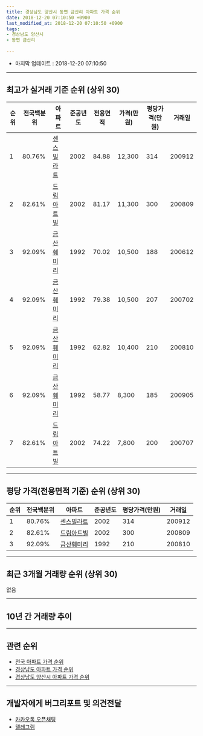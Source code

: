 ```yaml
---
title: 경상남도 양산시 동면 금산리 아파트 가격 순위
date: 2018-12-20 07:10:50 +0900
last_modified_at: 2018-12-20 07:10:50 +0900
tags:
- 경상남도 양산시
- 동면 금산리

---
```


* 마지막 업데이트 : 2018-12-20 07:10:50

---

## 최고가 실거래 기준 순위 (상위 30)


|순위|전국백분위|아파트|준공년도|전용면적|가격(만원)|평당가격(만원)|거래일|
|---|---|---|---|---|---|---|---|
|1|80.76%|[센스빌라트](https://search.naver.com/search.naver?query=%EA%B2%BD%EC%83%81%EB%82%A8%EB%8F%84+%EC%96%91%EC%82%B0%EC%8B%9C+%EB%8F%99%EB%A9%B4+%EA%B8%88%EC%82%B0%EB%A6%AC+%EC%84%BC%EC%8A%A4%EB%B9%8C%EB%9D%BC%ED%8A%B8)|2002|84.88|12,300|314|200912|
|2|82.61%|[드림아트빌](https://search.naver.com/search.naver?query=%EA%B2%BD%EC%83%81%EB%82%A8%EB%8F%84+%EC%96%91%EC%82%B0%EC%8B%9C+%EB%8F%99%EB%A9%B4+%EA%B8%88%EC%82%B0%EB%A6%AC+%EB%93%9C%EB%A6%BC%EC%95%84%ED%8A%B8%EB%B9%8C)|2002|81.17|11,300|300|200809|
|3|92.09%|[금산훼미리](https://search.naver.com/search.naver?query=%EA%B2%BD%EC%83%81%EB%82%A8%EB%8F%84+%EC%96%91%EC%82%B0%EC%8B%9C+%EB%8F%99%EB%A9%B4+%EA%B8%88%EC%82%B0%EB%A6%AC+%EA%B8%88%EC%82%B0%ED%9B%BC%EB%AF%B8%EB%A6%AC)|1992|70.02|10,500|188|200612|
|4|92.09%|[금산훼미리](https://search.naver.com/search.naver?query=%EA%B2%BD%EC%83%81%EB%82%A8%EB%8F%84+%EC%96%91%EC%82%B0%EC%8B%9C+%EB%8F%99%EB%A9%B4+%EA%B8%88%EC%82%B0%EB%A6%AC+%EA%B8%88%EC%82%B0%ED%9B%BC%EB%AF%B8%EB%A6%AC)|1992|79.38|10,500|207|200702|
|5|92.09%|[금산훼미리](https://search.naver.com/search.naver?query=%EA%B2%BD%EC%83%81%EB%82%A8%EB%8F%84+%EC%96%91%EC%82%B0%EC%8B%9C+%EB%8F%99%EB%A9%B4+%EA%B8%88%EC%82%B0%EB%A6%AC+%EA%B8%88%EC%82%B0%ED%9B%BC%EB%AF%B8%EB%A6%AC)|1992|62.82|10,400|210|200810|
|6|92.09%|[금산훼미리](https://search.naver.com/search.naver?query=%EA%B2%BD%EC%83%81%EB%82%A8%EB%8F%84+%EC%96%91%EC%82%B0%EC%8B%9C+%EB%8F%99%EB%A9%B4+%EA%B8%88%EC%82%B0%EB%A6%AC+%EA%B8%88%EC%82%B0%ED%9B%BC%EB%AF%B8%EB%A6%AC)|1992|58.77|8,300|185|200905|
|7|82.61%|[드림아트빌](https://search.naver.com/search.naver?query=%EA%B2%BD%EC%83%81%EB%82%A8%EB%8F%84+%EC%96%91%EC%82%B0%EC%8B%9C+%EB%8F%99%EB%A9%B4+%EA%B8%88%EC%82%B0%EB%A6%AC+%EB%93%9C%EB%A6%BC%EC%95%84%ED%8A%B8%EB%B9%8C)|2002|74.22|7,800|200|200707|


---

## 평당 가격(전용면적 기준) 순위 (상위 30)


|순위|전국백분위|아파트|준공년도|평당가격(만원)|거래일|
|---|---|---|---|---|---|
|1|80.76%|[센스빌라트](https://search.naver.com/search.naver?query=%EA%B2%BD%EC%83%81%EB%82%A8%EB%8F%84+%EC%96%91%EC%82%B0%EC%8B%9C+%EB%8F%99%EB%A9%B4+%EA%B8%88%EC%82%B0%EB%A6%AC+%EC%84%BC%EC%8A%A4%EB%B9%8C%EB%9D%BC%ED%8A%B8)|2002|314|200912|
|2|82.61%|[드림아트빌](https://search.naver.com/search.naver?query=%EA%B2%BD%EC%83%81%EB%82%A8%EB%8F%84+%EC%96%91%EC%82%B0%EC%8B%9C+%EB%8F%99%EB%A9%B4+%EA%B8%88%EC%82%B0%EB%A6%AC+%EB%93%9C%EB%A6%BC%EC%95%84%ED%8A%B8%EB%B9%8C)|2002|300|200809|
|3|92.09%|[금산훼미리](https://search.naver.com/search.naver?query=%EA%B2%BD%EC%83%81%EB%82%A8%EB%8F%84+%EC%96%91%EC%82%B0%EC%8B%9C+%EB%8F%99%EB%A9%B4+%EA%B8%88%EC%82%B0%EB%A6%AC+%EA%B8%88%EC%82%B0%ED%9B%BC%EB%AF%B8%EB%A6%AC)|1992|210|200810|


---

## 최근 3개월 거래량 순위 (상위 30)

없음

---

## 10년 간 거래량 추이


<div style="width:100%;">
    <canvas id="deal_progress" height="250"></canvas>
</div>

<script>
new Chart(document.getElementById("deal_progress"), {
    type: 'line',
    data: {
        labels: ['200812','200901','200902','200903','200904','200905','200906','200907','200908','200909','200910','200911','200912','201001','201002','201003','201004','201005','201006','201007','201008','201009','201010','201011','201012','201101','201102','201103','201104','201105','201106','201107','201108','201109','201110','201111','201112','201201','201202','201203','201204','201205','201206','201207','201208','201209','201210','201211','201212','201301','201302','201303','201304','201305','201306','201307','201308','201309','201310','201311','201312','201401','201402','201403','201404','201405','201406','201407','201408','201409','201410','201411','201412','201501','201502','201503','201504','201505','201506','201507','201508','201509','201510','201511','201512','201601','201602','201603','201604','201605','201606','201607','201608','201609','201610','201611','201612','201701','201702','201703','201704','201705','201706','201707','201708','201709','201710','201711','201712','201801','201802','201803','201804','201805','201806','201807','201808','201809','201810','201811','201812'],
        datasets: [{
            label: '실거래 수',
            pointRadius: 1,
            data: [0, 0, 0, 1, 2, 1, 0, 0, 0, 1, 1, 0, 1, 2, 1, 6, 0, 1, 0, 0, 0, 0, 0, 1, 1, 0, 1, 1, 4, 2, 3, 1, 1, 3, 0, 2, 1, 1, 0, 1, 1, 2, 1, 1, 0, 0, 1, 0, 2, 0, 0, 0, 1, 2, 0, 0, 0, 0, 2, 1, 0, 0, 1, 2, 0, 1, 0, 2, 1, 0, 1, 2, 0, 0, 0, 1, 1, 1, 1, 1, 0, 1, 1, 1, 1, 2, 3, 3, 2, 1, 0, 0, 0, 0, 0, 0, 1, 0, 0, 1, 1, 1, 3, 1, 2, 1, 0, 1, 0, 1, 0, 0, 2, 0, 1, 0, 0, 0, 0, 0, 0],
            borderColor: "rgba(255, 201, 14, 1)",
            backgroundColor: "rgba(255, 201, 14, 0.5)",
            fill: true,
        }]
    },
    options: {
        responsive: true,
        title: {
            display: true,
            text: '10년간 거래량 추이'
        },
        tooltips: {
            mode: 'index',
            intersect: false,
        },
        hover: {
            mode: 'nearest',
            intersect: true
        },
        scales: {
            xAxes: [{
                display: true,
                scaleLabel: {
                    display: true,
                    labelString: '년/월'
                }
            }],
            yAxes: [{
                display: true,
                ticks: {
                    suggestedMin: 0,
                },
                scaleLabel: {
                    display: true,
                    labelString: '실거래 수'
                }
            }]
        }
    }
});

</script>


---

## 관련 순위

- [전국 아파트 가격 순위](https://inasie.github.io/apt-ranking/전국)
- [경상남도 아파트 가격 순위](https://inasie.github.io/apt-ranking/경상남도)
- [경상남도 양산시 아파트 가격 순위](https://inasie.github.io/apt-ranking/경상남도-양산시)


---

## 개발자에게 버그리포트 및 의견전달

- [카카오톡 오픈채팅](https://open.kakao.com/o/gLJUAP4)
- [텔레그램](https://t.me/inasie)

